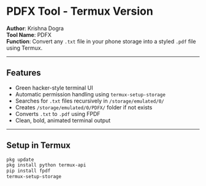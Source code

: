 # PDFX Tool - Termux Version

**Author**: Krishna Dogra  
**Tool Name**: PDFX  
**Function**: Convert any `.txt` file in your phone storage into a styled `.pdf` file using Termux.

---

## Features

- Green hacker-style terminal UI
- Automatic permission handling using `termux-setup-storage`
- Searches for `.txt` files recursively in `/storage/emulated/0/`
- Creates `/storage/emulated/0/PDFX/` folder if not exists
- Converts `.txt` to `.pdf` using FPDF
- Clean, bold, animated terminal output

---

## Setup in Termux

```bash
pkg update
pkg install python termux-api
pip install fpdf
termux-setup-storage
